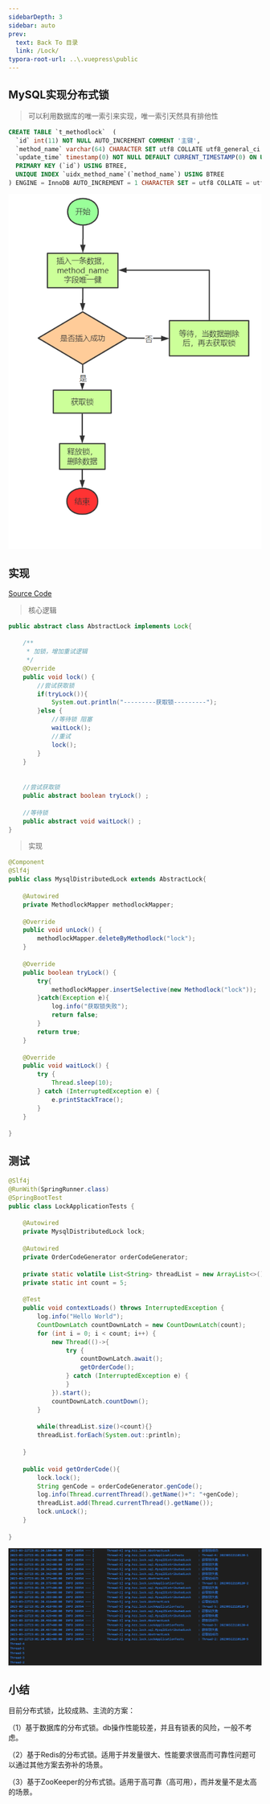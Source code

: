 ```yaml
---
sidebarDepth: 3
sidebar: auto
prev:
  text: Back To 目录
  link: /Lock/
typora-root-url: ..\.vuepress\public
---
```


## MySQL实现分布式锁

> 可以利用数据库的唯一索引来实现，唯一索引天然具有排他性

```sql
CREATE TABLE `t_methodlock`  (
  `id` int(11) NOT NULL AUTO_INCREMENT COMMENT '主键',
  `method_name` varchar(64) CHARACTER SET utf8 COLLATE utf8_general_ci NOT NULL DEFAULT '' COMMENT '锁定的方法名',
  `update_time` timestamp(0) NOT NULL DEFAULT CURRENT_TIMESTAMP(0) ON UPDATE CURRENT_TIMESTAMP(0) COMMENT '保存数据时间，自动生成',
  PRIMARY KEY (`id`) USING BTREE,
  UNIQUE INDEX `uidx_method_name`(`method_name`) USING BTREE
) ENGINE = InnoDB AUTO_INCREMENT = 1 CHARACTER SET = utf8 COLLATE = utf8_general_ci COMMENT = '锁定中的方法' ROW_FORMAT = Dynamic;

```

![img](/images/lock/46070)

## 实现

[Source Code](https://github.com/Q10Viking/springcloudalibaba/tree/main/lock)

> 核心逻辑

```java
public abstract class AbstractLock implements Lock{

    /**
     * 加锁，增加重试逻辑
     */
    @Override
    public void lock() {
        //尝试获取锁
        if(tryLock()){
            System.out.println("---------获取锁---------");
        }else {
            //等待锁 阻塞
            waitLock();
            //重试
            lock();
        }
    }


    //尝试获取锁
    public abstract boolean tryLock() ;

    //等待锁
    public abstract void waitLock() ;
}
```

> 实现

```java
@Component
@Slf4j
public class MysqlDistributedLock extends AbstractLock{

    @Autowired
    private MethodlockMapper methodlockMapper;

    @Override
    public void unLock() {
        methodlockMapper.deleteByMethodlock("lock");
    }

    @Override
    public boolean tryLock() {
        try{
            methodlockMapper.insertSelective(new Methodlock("lock"));
        }catch(Exception e){
            log.info("获取锁失败");
            return false;
        }
        return true;
    }

    @Override
    public void waitLock() {
        try {
            Thread.sleep(10);
        } catch (InterruptedException e) {
            e.printStackTrace();
        }
    }
    
}
```



## 测试

```java
@Slf4j
@RunWith(SpringRunner.class)
@SpringBootTest
public class LockApplicationTests {

	@Autowired
	private MysqlDistributedLock lock;

	@Autowired
	private OrderCodeGenerator orderCodeGenerator;

	private static volatile List<String> threadList = new ArrayList<>();
	private static int count = 5;

	@Test
	public void contextLoads() throws InterruptedException {
		log.info("Hello World");
		CountDownLatch countDownLatch = new CountDownLatch(count);
		for (int i = 0; i < count; i++) {
			new Thread(()->{
				try {
					countDownLatch.await();
					getOrderCode();
				} catch (InterruptedException e) {
				}
			}).start();
			countDownLatch.countDown();
		}

		while(threadList.size()<count){}
		threadList.forEach(System.out::println);
	
	}

	public void getOrderCode(){
		lock.lock();
		String genCode = orderCodeGenerator.genCode();
		log.info(Thread.currentThread().getName()+": "+genCode);
		threadList.add(Thread.currentThread().getName());
		lock.unLock();
	}

}

```

![image-20230322230409039](/images/lock/image-20230322230409039.png)



## 小结

目前分布式锁，比较成熟、主流的方案：

（1）基于数据库的分布式锁。db操作性能较差，并且有锁表的风险，一般不考虑。

（2）基于Redis的分布式锁。适用于并发量很大、性能要求很高而可靠性问题可以通过其他方案去弥补的场景。

（3）基于ZooKeeper的分布式锁。适用于高可靠（高可用），而并发量不是太高的场景。
